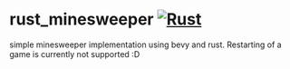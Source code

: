 # rust_minesweeper [![Rust](https://github.com/Azkarell/rust_minesweeper/actions/workflows/rust.yml/badge.svg)](https://github.com/Azkarell/rust_minesweeper/actions/workflows/rust.yml)

simple minesweeper implementation using bevy and rust. Restarting of a game is currently not supported :D
